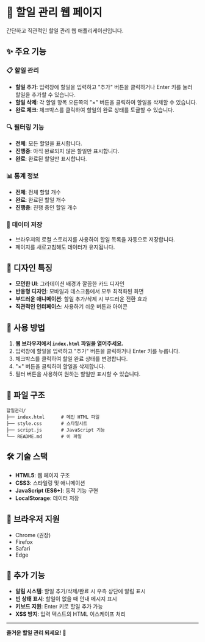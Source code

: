 # 📝 할일 관리 웹 페이지

간단하고 직관적인 할일 관리 웹 애플리케이션입니다.

## ✨ 주요 기능

### 📋 할일 관리
- **할일 추가**: 입력창에 할일을 입력하고 "추가" 버튼을 클릭하거나 Enter 키를 눌러 할일을 추가할 수 있습니다.
- **할일 삭제**: 각 할일 항목 오른쪽의 "×" 버튼을 클릭하여 할일을 삭제할 수 있습니다.
- **완료 체크**: 체크박스를 클릭하여 할일의 완료 상태를 토글할 수 있습니다.

### 🔍 필터링 기능
- **전체**: 모든 할일을 표시합니다.
- **진행중**: 아직 완료되지 않은 할일만 표시합니다.
- **완료**: 완료된 할일만 표시합니다.

### 📊 통계 정보
- **전체**: 전체 할일 개수
- **완료**: 완료된 할일 개수
- **진행중**: 진행 중인 할일 개수

### 💾 데이터 저장
- 브라우저의 로컬 스토리지를 사용하여 할일 목록을 자동으로 저장합니다.
- 페이지를 새로고침해도 데이터가 유지됩니다.

## 🎨 디자인 특징

- **모던한 UI**: 그라데이션 배경과 깔끔한 카드 디자인
- **반응형 디자인**: 모바일과 데스크톱에서 모두 최적화된 화면
- **부드러운 애니메이션**: 할일 추가/삭제 시 부드러운 전환 효과
- **직관적인 인터페이스**: 사용하기 쉬운 버튼과 아이콘

## 🚀 사용 방법

1. **웹 브라우저에서 `index.html` 파일을 열어주세요.**
2. 입력창에 할일을 입력하고 "추가" 버튼을 클릭하거나 Enter 키를 누릅니다.
3. 체크박스를 클릭하여 할일 완료 상태를 변경합니다.
4. "×" 버튼을 클릭하여 할일을 삭제합니다.
5. 필터 버튼을 사용하여 원하는 할일만 표시할 수 있습니다.

## 📁 파일 구조

```
할일관리/
├── index.html      # 메인 HTML 파일
├── style.css       # 스타일시트
├── script.js       # JavaScript 기능
└── README.md       # 이 파일
```

## 🛠️ 기술 스택

- **HTML5**: 웹 페이지 구조
- **CSS3**: 스타일링 및 애니메이션
- **JavaScript (ES6+)**: 동적 기능 구현
- **LocalStorage**: 데이터 저장

## 📱 브라우저 지원

- Chrome (권장)
- Firefox
- Safari
- Edge

## 🔧 추가 기능

- **알림 시스템**: 할일 추가/삭제/완료 시 우측 상단에 알림 표시
- **빈 상태 표시**: 할일이 없을 때 안내 메시지 표시
- **키보드 지원**: Enter 키로 할일 추가 가능
- **XSS 방지**: 입력 텍스트의 HTML 이스케이프 처리

---

**즐거운 할일 관리 되세요!** 🎉 